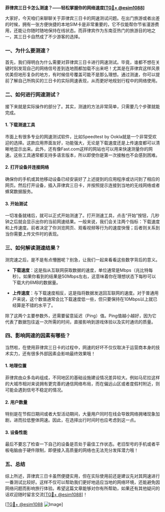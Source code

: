 **菲律宾三日卡怎么测速？——轻松掌握你的网络速度[[TG💪+ @esim1088](https://t.me/s/esim1088)]**

大家好，今天咱们来聊聊关于菲律宾三日卡的网速测试问题。在出门旅游或者出差的时候，拥有一张方便快捷的本地SIM卡是非常重要的，它不仅能帮你节省漫游费用，还能让你随时随地保持在线状态。而菲律宾作为东南亚热门的旅游目的地之一，其三日卡自然成了不少游客的选择。

### 一、为什么要测速？

首先，我们得明白为什么需要对菲律宾三日卡进行网速测试。毕竟，谁都不想在关键时刻发现自己的网络信号差到连地图都加载不出来吧！尤其是在菲律宾这样风景优美但地形复杂的地方，有时候信号覆盖可能不是那么理想。通过测速，你可以提前了解自己所购买的三日卡的实际网速表现，从而更好地规划行程中的网络使用。

### 二、如何进行网速测试？

接下来就是实际操作的部分了。其实，测速的方法非常简单，只需要几个步骤就能完成。

#### 1. 下载测速工具

市面上有很多专业的网速测试软件，比如Speedtest by Ookla就是一个非常受欢迎的选择。这款应用界面友好，功能强大，无论是下载速度还是上传速度都可以清晰地显示出来。此外，还有像Fast.com这样的网站也可以用来快速测量你的网速。这些工具通常都支持多语言版本，所以即使你是第一次接触也不会感到困难。

#### 2. 打开设备并连接网络

确保你的手机或其他移动设备已经安装好了上述提到的应用程序或访问到了相应的网页。然后打开设备，插入菲律宾三日卡，并按照提示连接到当地的无线网络或者蜂窝数据服务。

#### 3. 开始测试

一切准备就绪后，就可以正式开始测速了。打开测速工具，点击“开始”按钮，几秒钟之后就会显示出你的当前网速结果。一般来说，我们会关注两个指标：下载速度和上传速度。前者决定了你浏览网页、观看视频等行为的速度快慢；后者则关系到当你需要上传文件时的表现。

### 三、如何解读测速结果？

测完速之后，是不是有点懵圈呢？别急，让我们一起来看看这些数字背后的意义。

- **下载速度**：这是指从互联网获取数据的速度，单位通常是Mbps（兆比特每秒）。如果你看到的结果是50Mbps左右，这意味着你在理想状态下每秒可以下载大约6MB的数据量。
  
- **上传速度**：与下载速度相反，这是指将数据发送回互联网的速度。对于普通用户来说，这个数值通常会比下载速度低一些，但只要保持在10Mbps以上就已经算是不错的水平了。

除了这两个主要参数外，还需要留意延迟（Ping）值。Ping值越小越好，因为它代表了数据包往返一次所需的时间，直接影响到游戏体验以及实时通讯的质量。

### 四、影响网速的因素有哪些？

当然啦，在使用菲律宾三日卡的过程中，网速的好坏不仅仅取决于运营商本身的技术实力，还有很多外部因素会影响最终效果哦！

#### 1. 地理位置

菲律宾由众多岛屿组成，不同地区的基础设施建设情况差异较大。例如马尼拉这样的大城市相对来说拥有更完善的通信网络布局，而在偏远山区或者度假村附近，则可能会遇到信号不稳定的情况。

#### 2. 用户数量

特别是在节假日期间或者大型活动期间，大量用户同时在线会导致网络拥堵现象加剧，进而拉低整体网速。因此，在选择出行时间时也应考虑到这一点。

#### 3. 设备性能

最后不要忘了检查一下自己的设备是否处于最佳工作状态。老旧型号的手机或者平板电脑由于硬件限制，即便接入高质量的网络也无法充分发挥潜力哦！

### 五、总结

综上所述，菲律宾三日卡虽然便捷实用，但在实际使用前还是建议先对其网速进行一番测试比较好。这样不仅可以帮助我们更好地适应当地的网络环境，还能避免因网络问题而影响旅行体验。希望这篇文章能够对你有所帮助，如果还有其他疑问的话欢迎随时留言交流[[TG💪+ @esim1088](https://t.me/s/esim1088)]！

[[TG💪+ @esim1088](https://t.me/s/esim1088) ![Image](https://i.postimg.cc/4NQfJmqS/Snipaste-2025-05-13-00-14-12.png)]
